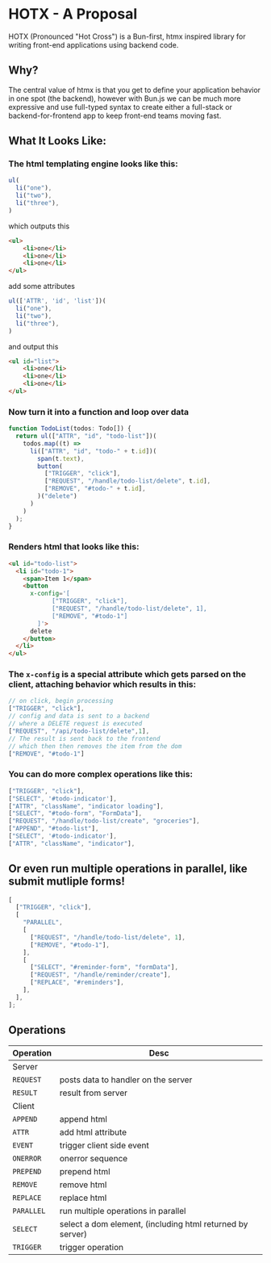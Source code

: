 # HOTX - A Proposal
HOTX (Pronounced "Hot Cross") is a Bun-first, htmx inspired library for writing front-end applications using backend code.

## Why?
The central value of htmx is that you get to define your application behavior in one spot (the backend), however with Bun.js we can be much more expressive and use full-typed syntax to create either a full-stack or backend-for-frontend app to keep front-end teams moving fast.

## What It Looks Like:

### The html templating engine looks like this:
```typescript
ul(
  li("one"),
  li("two"),
  li("three"),
)
```

which outputs this
```html
<ul>
    <li>one</li>
    <li>one</li>
    <li>one</li>
</ul>
```

add some attributes
```typescript
ul(['ATTR', 'id', 'list'])(
  li("one"),
  li("two"),
  li("three"),
)
```
and output this
```html
<ul id="list">
    <li>one</li>
    <li>one</li>
    <li>one</li>
</ul>
```

### Now turn it into a function and loop over data
```typescript
function TodoList(todos: Todo[]) {
  return ul(["ATTR", "id", "todo-list"])(
    todos.map((t) =>
      li(["ATTR", "id", "todo-" + t.id])(
        span(t.text),
        button(
          ["TRIGGER", "click"],
          ["REQUEST", "/handle/todo-list/delete", t.id],
          ["REMOVE", "#todo-" + t.id],
        )("delete")
      )
    )
  );
}
```

### Renders html that looks like this:
```html
<ul id="todo-list">
  <li id="todo-1">
    <span>Item 1</span>
    <button
      x-config='[
            ["TRIGGER", "click"],
            ["REQUEST", "/handle/todo-list/delete", 1],
            ["REMOVE", "#todo-1"]
        ]'>
      delete
    </button>
  </li>
</ul>
```


### The `x-config` is a special attribute which gets parsed on the client, attaching behavior which results in this: 
```js
// on click, begin processing
["TRIGGER", "click"],
// config and data is sent to a backend
// where a DELETE request is executed
["REQUEST", "/api/todo-list/delete",1],
// The result is sent back to the frontend
// which then then removes the item from the dom
["REMOVE", "#todo-1"]
```
### You can do more complex operations like this:
```js
["TRIGGER", "click"], 
["SELECT", '#todo-indicator'],
["ATTR", "className", "indicator loading"],
["SELECT", "#todo-form", "FormData"], 
["REQUEST", "/handle/todo-list/create", "groceries"], 
["APPEND", "#todo-list"],
["SELECT", '#todo-indicator'],
["ATTR", "className", "indicator"],
```

## Or even run multiple operations in parallel, like submit mutliple forms!
```js
[
  ["TRIGGER", "click"],
  [
    "PARALLEL",
    [
      ["REQUEST", "/handle/todo-list/delete", 1],
      ["REMOVE", "#todo-1"],
    ],
    [
      ["SELECT", "#reminder-form", "formData"],
      ["REQUEST", "/handle/reminder/create"],
      ["REPLACE", "#reminders"],
    ],
  ],
];
```
## Operations

| Operation | Desc |
|---|---|
| Server
| `REQUEST`   | posts data to handler on the server |
| `RESULT`    | result from server |
| Client
| `APPEND`    | append html |
| `ATTR`      | add html attribute |
| `EVENT`     | trigger client side event |
| `ONERROR`   | onerror sequence |
| `PREPEND`   | prepend html |
| `REMOVE`    | remove html |
| `REPLACE`   | replace html |
| `PARALLEL`  | run multiple operations in parallel |
| `SELECT`    | select a dom element, (including html returned by server) |
| `TRIGGER`   | trigger operation |
